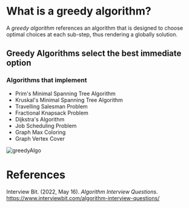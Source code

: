 # What is a greedy algorithm? 

A *greedy algorithm* references an algorithm 
that is designed to choose optimal choices 
at each sub-step, thus rendering a globally 
solution. 

## Greedy Algorithms select the best immediate option 

### Algorithms that implement
- Prim's Minimal Spanning Tree Algorithm 
- Kruskal's Minimal Spanning Tree Algorithm 
- Travelling Salesman Problem 
- Fractional Knapsack Problem 
- Dijkstra's Algorithm 
- Job Scheduling Problem 
- Graph Max Coloring 
- Graph Vertex Cover 

![greedyAlgo](https://user-images.githubusercontent.com/109105989/194978842-3279a23f-b6d5-4dd5-befb-759f9b830801.png)

# References 
Interview Bit. (2022, May 16). *Algorithm Interview Questions*. <https://www.interviewbit.com/algorithm-interview-questions/> 		  
